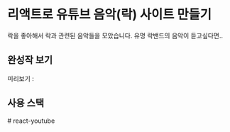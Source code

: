 # 리액트로 유튜브 음악(락) 사이트 만들기

락을 좋아해서 락과 관련된 음악들을 모았습니다.
유명 락밴드의 음악이 듣고싶다면..

## 완성작 보기
미리보기 :


## 사용 스택
#   r e a c t - y o u t u b e 
 
 